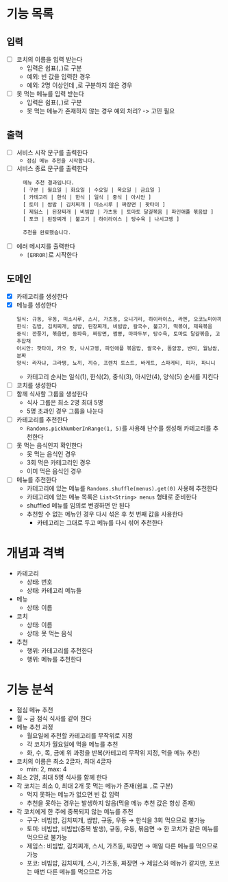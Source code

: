 # 기능 목록

## 입력

- [ ] 코치의 이름을 입력 받는다
  - 입력은 쉼표(`,`)로 구분
  - 예외: 빈 값을 입력한 경우
  - 예외: 2명 이상인데 ,로 구분하지 않은 경우
- [ ] 못 먹는 메뉴를 입력 받는다
  - 입력은 쉼표(`,`)로 구분
  - 못 먹는 메뉴가 존재하지 않는 경우 예외 처리? -> 고민 필요

## 출력

- [ ] 서비스 시작 문구를 출력한다
  - `점심 메뉴 추천을 시작합니다.`
- [ ] 서비스 종료 문구를 출력한다
  ```text
    메뉴 추천 결과입니다.
    [ 구분 | 월요일 | 화요일 | 수요일 | 목요일 | 금요일 ]
    [ 카테고리 | 한식 | 한식 | 일식 | 중식 | 아시안 ]
    [ 토미 | 쌈밥 | 김치찌개 | 미소시루 | 짜장면 | 팟타이 ]
    [ 제임스 | 된장찌개 | 비빔밥 | 가츠동 | 토마토 달걀볶음 | 파인애플 볶음밥 ]
    [ 포코 | 된장찌개 | 불고기 | 하이라이스 | 탕수육 | 나시고렝 ]
    
    추천을 완료했습니다.
  ```
- [ ] 에러 메시지를 출력한다
  - `[ERROR]`로 시작한다

## 도메인

- [x] 카테고리를 생성한다
- [x] 메뉴를 생성한다
  ```text
  일식: 규동, 우동, 미소시루, 스시, 가츠동, 오니기리, 하이라이스, 라멘, 오코노미야끼
  한식: 김밥, 김치찌개, 쌈밥, 된장찌개, 비빔밥, 칼국수, 불고기, 떡볶이, 제육볶음
  중식: 깐풍기, 볶음면, 동파육, 짜장면, 짬뽕, 마파두부, 탕수육, 토마토 달걀볶음, 고추잡채
  아시안: 팟타이, 카오 팟, 나시고렝, 파인애플 볶음밥, 쌀국수, 똠얌꿍, 반미, 월남쌈, 분짜
  양식: 라자냐, 그라탱, 뇨끼, 끼슈, 프렌치 토스트, 바게트, 스파게티, 피자, 파니니
  ```
  - 카테고리 순서는 일식(1), 한식(2), 중식(3), 아시안(4), 양식(5) 순서를 지킨다
- [ ] 코치를 생성한다
- [ ] 함께 식사할 그룹을 생성한다
  - 식사 그룹은 최소 2명 최대 5명
  - 5명 초과인 경우 그룹을 나눈다
- [ ] 카테고리를 추천한다
  - `Randoms.pickNumberInRange(1, 5)`를 사용해 난수를 생성해 카테고리를 추천한다
- [ ] 못 먹는 음식인지 확인한다
  - 못 먹는 음식인 경우
  - 3회 먹은 카테고리인 경우
  - 이미 먹은 음식인 경우
- [ ] 메뉴를 추천한다
  - 카테고리에 있는 메뉴를 `Randoms.shuffle(menus).get(0)` 사용해 추천한다
  - 카테고리에 있는 메뉴 목록은 `List<String> menus` 형태로 준비한다
  - shuffled 메뉴를 임의로 변경하면 안 된다
  - 추천할 수 없는 메뉴인 경우 다시 섞은 후 첫 번째 값을 사용한다
    - 카테고리는 그대로 두고 메뉴를 다시 섞어 추천한다

# 개념과 격벽
- 카테고리
  - 상태: 번호
  - 상태: 카테고리 메뉴들
- 메뉴
  - 상태: 이름
- 코치
  - 상태: 이름
  - 상태: 못 먹는 음식
- 추천
  - 행위: 카테고리를 추천한다 
  - 행위: 메뉴를 추천한다

# 기능 분석
- 점심 메뉴 추천
- 월 ~ 금 점식 식사를 같이 한다
- 메뉴 추천 과정
  - 월요일에 추천할 카테고리를 무작위로 지정
  - 각 코치가 월요일에 먹을 메뉴를 추천
  - 화, 수, 목, 금에 위 과정을 반복(카테고리 무작위 지정, 먹을 메뉴 추천)
- 코치의 이름은 최소 2글자, 최대 4글자
  - min: 2, max: 4
- 최소 2명, 최대 5명 식사를 함께 한다
- 각 코치는 최소 0, 최대 2개 못 먹는 메뉴가 존재(쉼표 `,`로 구분)
  - 먹지 못하는 메뉴가 없으면 빈 값 입력
  - 추천을 못하는 경우는 발생하지 않음(먹을 메뉴 추천 값은 항상 존재)
- 각 코치에게 한 주에 중복되지 않는 메뉴를 추천
  - 구구: 비빔밥, 김치찌개, 쌈밥, 규동, 우동 → 한식을 3회 먹으므로 불가능
  - 토미: 비빔밥, 비빔밥(중복 발생), 규동, 우동, 볶음면 → 한 코치가 같은 메뉴를 먹으므로 불가능
  - 제임스: 비빔밥, 김치찌개, 스시, 가츠동, 짜장면 → 매일 다른 메뉴를 먹으므로 가능
  - 포코: 비빔밥, 김치찌개, 스시, 가츠동, 짜장면 → 제임스와 메뉴가 같지만, 포코는 매번 다른 메뉴를 먹으므로 가능
